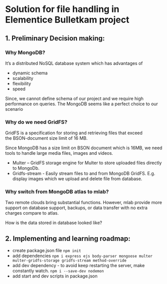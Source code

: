 # Solution for file handling in Elementice Bulletkam project

## 1. Preliminary Decision making:

### Why MongoDB?

It’s a distributed NoSQL database system which has advantages of

* dynamic schema
* scalability
* flexibility
* speed
 
Since, we cannot define schema of our project and we require high performance on queries.
The MongoDB seems like a perfect choice to our scenario

### Why do we need GridFS?

GridFS is a specification for storing and retrieving files that exceed the BSON-document size limit of 16 MB.

Since MongoDB has a size limit on BSON document which is 16MB, we need tools to handle large media files, images and videos.

* Multer – GridFS storage engine for Multer to store uploaded files directly to MongoDb.
* Gridfs-stream - Easily stream files to and from MongoDB GridFS. E.g. display images which we upload and delete file from database.


### Why switch from MongoDB atlas to mlab?

Two remote clouds bring substantial functions. However, mlab provide more support on database support, backups, or data transfer with no extra charges compare to atlas.

How is the data stored in database looked like?

## 2. Implementing and learning roadmap:
* create package.json file ```npm init```
* add dependencies ```npm i express ejs body-parser mongoose multer multer-gridfs-storage gridfs-stream method-override```
* add dev dependency - to avoid keep restarting the server, make constantly watch. ```npm i --save-dev nodemon```
* add start and dev scripts in package.json
